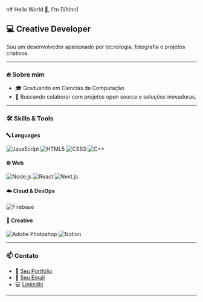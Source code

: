 n# Hello World 👋, I'm [Vitinn]

## 💻 Creative Developer

Sou um desenvolvedor apaixonado por tecnologia, fotografia e projetos criativos.

---

### 🔥 Sobre mim
- 🎓 Graduando em Ciencias da Computação
- 🤝 Buscando colaborar com projetos open source e soluções inovadoras.

---

### 🛠️ Skills & Tools

#### 🔤 **Languages**
![JavaScript](https://img.shields.io/badge/-JavaScript-black?style=flat-square&logo=javascript)
![HTML5](https://img.shields.io/badge/-HTML5-E34F26?style=flat-square&logo=html5&logoColor=white)
![CSS3](https://img.shields.io/badge/-CSS3-1572B6?style=flat-square&logo=css3)
![C++](https://img.shields.io/badge/-C++-00599C?style=flat-square&logo=cplusplus)

#### 🌐 **Web**
![Node.js](https://img.shields.io/badge/-Node.js-339933?style=flat-square&logo=node.js)
![React](https://img.shields.io/badge/-React-61DAFB?style=flat-square&logo=react)
![Next.js](https://img.shields.io/badge/-Next.js-000000?style=flat-square&logo=next.js)

#### ☁️ **Cloud & DevOps**
![Firebase](https://img.shields.io/badge/-Firebase-FFCA28?style=flat-square&logo=firebase)

#### 🎨 **Creative**
![Adobe Photoshop](https://img.shields.io/badge/-Photoshop-31A8FF?style=flat-square&logo=adobe-photoshop)
![Notion](https://img.shields.io/badge/-Notion-000000?style=flat-square&logo=notion)

---

### 📫 **Contato**
- 💼 [Seu Portfólio](...)
- 📧 [Seu Email](vitn.oficial84@gmail.com)
- 💻 [LinkedIn](https://www.linkedin.com/in/victorlucas-vitinn/)

---
